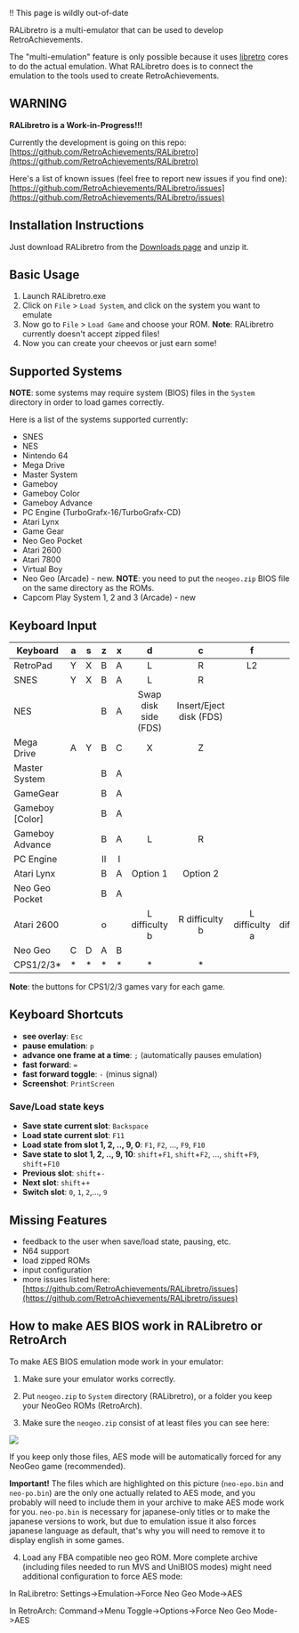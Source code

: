 !! This page is wildly out-of-date

RALibretro is a multi-emulator that can be used to develop RetroAchievements.

The "multi-emulation" feature is only possible because it uses [libretro](https://github.com/libretro/) cores to do the actual emulation. What RALibretro does is to connect the emulation to the tools used to create RetroAchievements.


## WARNING

**RALibretro is a Work-in-Progress!!!**

Currently the development is going on this repo: [https://github.com/RetroAchievements/RALibretro](https://github.com/RetroAchievements/RALibretro)

Here's a list of known issues (feel free to report new issues if you find one): [https://github.com/RetroAchievements/RALibretro/issues](https://github.com/RetroAchievements/RALibretro/issues)


## Installation Instructions

Just download RALibretro from the [Downloads page](https://retroachievements.org/download.php) and unzip it.


## Basic Usage

1. Launch RALibretro.exe
2. Click on `File` > `Load System`, and click on the system you want to emulate
3. Now go to `File` > `Load Game` and choose your ROM. **Note**: RALibretro currently doesn't accept zipped files!
4. Now you can create your cheevos or just earn some!


## Supported Systems

**NOTE**: some systems may require system (BIOS) files in the `System` directory in order to load games correctly.

Here is a list of the systems supported currently:

- SNES
- NES
- Nintendo 64
- Mega Drive
- Master System
- Gameboy
- Gameboy Color
- Gameboy Advance
- PC Engine (TurboGrafx-16/TurboGrafx-CD)
- Atari Lynx
- Game Gear
- Neo Geo Pocket
- Atari 2600
- Atari 7800
- Virtual Boy
- Neo Geo (Arcade) - new. **NOTE**: you need to put the `neogeo.zip` BIOS file on the same directory as the ROMs.
- Capcom Play System 1, 2 and 3 (Arcade) - new


## Keyboard Input

Keyboard       | a | s | z | x | d | c | f  | v  | Enter | Tab| g  | h 
---------------|:-:|:-:|:-:|:-:|:-:|:-:|:--:|:--:|:-----:|:---:|:--:|:--:
RetroPad       | Y | X | B | A | L | R | L2 | R2 | Start | Select| L3 | R3 
SNES           | Y | X | B | A | L | R |    |    | Start | Select|    |    
NES            |   |   | B | A | Swap disk side (FDS) | Insert/Eject disk (FDS) |    |    | Start | Select|    |    
Mega Drive     | A | Y | B | C | X | Z |    |    | Start |       |    |    
Master System  |   |   | B | A |   |   |    |    | Start |       |    |    
GameGear       |   |   | B | A |   |   |    |    | Start |       |    |
Gameboy [Color]|   |   | B | A |   |   |    |    | Start | Select|    |    
Gameboy Advance|   |   | B | A | L | R |    |    | Start | Select|    |    
PC Engine      |   |   | II| I |   |   |    |    | Run   | Select|    |    
Atari Lynx     |   |   | B | A |Option 1 |Option 2 | | | Start | | | 
Neo Geo Pocket |   |   | B | A |   |   |    |    | Start | |    |    
Atari 2600     |   |   | o |   |L difficulty b|R difficulty b|L difficulty a|R difficulty a|Start | Select| | 
Neo Geo        | C | D | A | B |   |   |    |    | Start | Coin|    |    
CPS1/2/3*      | * | * | * | * | * | * |    |    | Start | Coin|    |    

**Note**: the buttons for CPS1/2/3 games vary for each game.

## Keyboard Shortcuts

- **see overlay**: `Esc`
- **pause emulation**: `p`
- **advance one frame at a time**: `;` (automatically pauses emulation)
- **fast forward**: `=`
- **fast forward toggle**: `-` (minus signal)
- **Screenshot**: `PrintScreen`


### Save/Load state keys

- **Save state current slot**: `Backspace`
- **Load state current slot**: `F11`
- **Load state from slot 1, 2, .., 9, 0**: `F1`, `F2`, ..., `F9`, `F10`
- **Save state to slot  1, 2, .., 9, 10**: `shift`+`F1`, `shift`+`F2`, ..., `shift`+`F9`, `shift`+`F10`
- **Previous slot**: `shift`+`-`
- **Next slot**: `shift`+`+`
- **Switch slot**: `0`, `1`, `2`,..., `9`


## Missing Features

- feedback to the user when save/load state, pausing, etc.
- N64 support
- load zipped ROMs
- input configuration
- more issues listed here: [https://github.com/RetroAchievements/RALibretro/issues](https://github.com/RetroAchievements/RALibretro/issues)


## How to make AES BIOS work in RALibretro or RetroArch

To make AES BIOS emulation mode work in your emulator:

1. Make sure your emulator works correctly.

2. Put `neogeo.zip` to `System` directory (RALibretro), or a folder you keep your NeoGeo ROMs (RetroArch).

3. Make sure the `neogeo.zip` consist of at least files you can see here:

![](https://dl.dropboxusercontent.com/s/68l37qbt8myts82/aesminimum.png)

If you keep only those files, AES mode will be automatically forced for any NeoGeo game (recommended).

**Important!** The files which are highlighted on this picture (`neo-epo.bin` and `neo-po.bin`) are the only one actually related to AES mode, and you probably will need to include them in your archive to make AES mode work for you. `neo-po.bin` is necessary for japanese-only titles or to make the japanese versions to work, but due to emulation issue it also forces japanese language as default, that's why you will need to remove it to display english in some games.

4. Load any FBA compatible neo geo ROM. More complete archive (including files needed to run MVS and UniBIOS modes) might need additional configuration to force AES mode:

In RaLibretro: Settings->Emulation->Force Neo Geo Mode->AES

In RetroArch: Command->Menu Toggle->Options->Force Neo Geo Mode->AES
